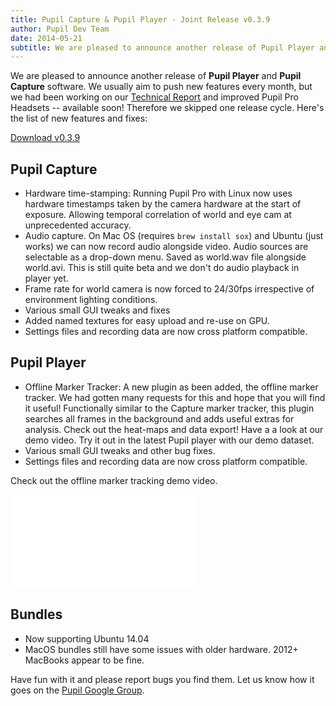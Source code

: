 ```yaml
---
title: Pupil Capture & Pupil Player - Joint Release v0.3.9
author: Pupil Dev Team
date: 2014-05-21
subtitle: We are pleased to announce another release of Pupil Player and Pupil Capture software...
---
```


We are pleased to announce another release of **Pupil Player** and **Pupil Capture** software. We usually aim to push new features every month, but we had been working on our [Technical Report](http://arxiv.org/abs/1405.0006 "Pervasive Eye Tracking and Mobile Gaze-based Interaction") and improved Pupil Pro Headsets -- available soon! Therefore we skipped one release cycle. Here's the list of new features and fixes:

<a href="https://github.com/pupil-labs/pupil/releases/tag/v0.3.9" class="Button" target="_blank">Download v0.3.9</a>

## Pupil Capture

+ Hardware time-stamping: Running Pupil Pro with Linux now uses hardware timestamps taken by the camera hardware at the start of exposure. Allowing temporal correlation of world and eye cam at unprecedented accuracy.
+ Audio capture. On Mac OS (requires <code>brew install sox</code>) and Ubuntu (just works) we can now record audio alongside video. Audio sources are selectable as a drop-down menu. Saved as world.wav file alongside world.avi. This is still quite beta and we don't do audio playback in player yet.
+ Frame rate for world camera is now forced to 24/30fps irrespective of environment lighting conditions.
+ Various small GUI tweaks and fixes
+ Added named textures for easy upload and re-use on GPU.
+ Settings files and recording data are now cross platform compatible. 

## Pupil Player

+ Offline Marker Tracker: A new plugin as been added, the offline marker tracker. We had gotten many requests for this and hope that you will find it useful! Functionally similar to the Capture marker tracker, this plugin searches all frames in the background and adds useful extras for analysis. Check out the heat-maps and data export! Have a a look at our demo video. Try it out in the latest Pupil player with our demo dataset.
+ Various small GUI tweaks and other bug fixes.
+ Settings files and recording data are now cross platform compatible. 

Check out the offline marker tracking demo video.

<div class="Feature-video-container-16by9">
	<iframe class="Feature-video" src="//www.youtube.com/embed/71S858DPu8w?rel=0" frameborder="0" allowfullscreen></iframe>
</div>

## Bundles

+ Now supporting Ubuntu 14.04
+ MacOS bundles still have some issues with older hardware. 2012+ MacBooks appear to be fine.

Have fun with it and please report bugs you find them. Let us know how it goes on the [Pupil Google Group](https://groups.google.com/forum/#!forum/pupil-discuss "Pupil Google Group").